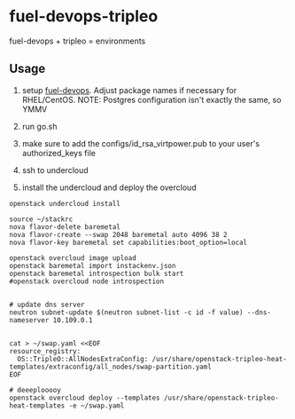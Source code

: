 fuel-devops-tripleo
===================

fuel-devops + tripleo = environments


Usage
-----

1) setup [fuel-devops](https://docs.fuel-infra.org/fuel-dev/devops.html). Adjust
   package names if necessary for RHEL/CentOS.
   NOTE: Postgres configuration isn't exactly the same, so YMMV

2) run go.sh

3) make sure to add the configs/id_rsa_virtpower.pub to your user's
   authorized_keys file

4) ssh to undercloud

5) install the undercloud and deploy the overcloud

```
openstack undercloud install

source ~/stackrc
nova flavor-delete baremetal
nova flavor-create --swap 2048 baremetal auto 4096 38 2
nova flavor-key baremetal set capabilities:boot_option=local

openstack overcloud image upload
openstack baremetal import instackenv.json
openstack baremetal introspection bulk start
#openstack overcloud node introspection


# update dns server
neutron subnet-update $(neutron subnet-list -c id -f value) --dns-nameserver 10.109.0.1


cat > ~/swap.yaml <<EOF
resource_registry:
  OS::TripleO::AllNodesExtraConfig: /usr/share/openstack-tripleo-heat-templates/extraconfig/all_nodes/swap-partition.yaml
EOF

# deeeplooooy
openstack overcloud deploy --templates /usr/share/openstack-tripleo-heat-templates -e ~/swap.yaml
```
